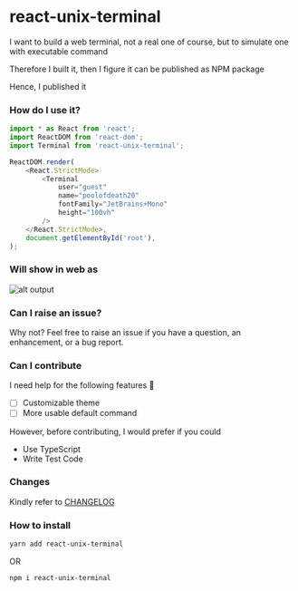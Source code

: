 # **react-unix-terminal**

I want to build a web terminal, not a real one of course, but to simulate one with executable command

Therefore I built it, then I figure it can be published as NPM package

Hence, I published it

### How do I use it?

```ts
import * as React from 'react';
import ReactDOM from 'react-dom';
import Terminal from 'react-unix-terminal';

ReactDOM.render(
    <React.StrictMode>
        <Terminal
            user="guest"
            name="poolofdeath20"
            fontFamily="JetBrains+Mono"
            height="100vh"
        />
    </React.StrictMode>,
    document.getElementById('root'),
);
```

### Will show in web as

![alt output](https://github.com/P-YNPM/react-unix-terminal/blob/main/doc/img/demo.png)

### Can I raise an issue?

Why not? Feel free to raise an issue if you have a question, an enhancement, or a bug report.

### Can I contribute

I need help for the following features 🙂

-   [ ] Customizable theme
-   [ ] More usable default command

However, before contributing, I would prefer if you could

-   Use TypeScript
-   Write Test Code

### Changes

Kindly refer to [CHANGELOG](https://github.com/P-YNPM/react-unix-terminal/blob/main/CHANGELOG.md)

### How to install

```sh
yarn add react-unix-terminal
```

OR

```sh
npm i react-unix-terminal
```
